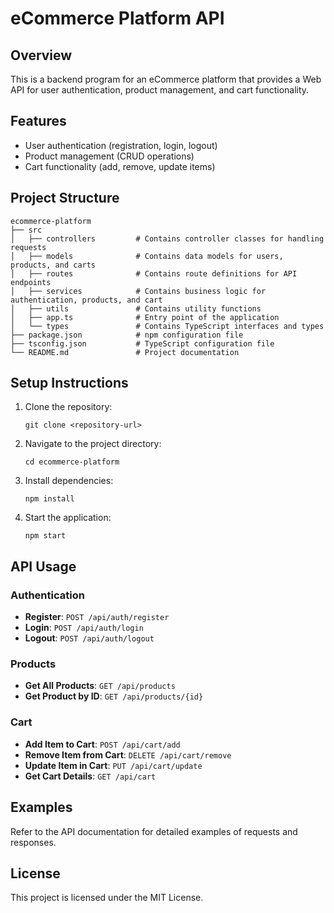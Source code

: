 # eCommerce Platform API

## Overview
This is a backend program for an eCommerce platform that provides a Web API for user authentication, product management, and cart functionality.

## Features
- User authentication (registration, login, logout)
- Product management (CRUD operations)
- Cart functionality (add, remove, update items)

## Project Structure
```
ecommerce-platform
├── src
│   ├── controllers         # Contains controller classes for handling requests
│   ├── models              # Contains data models for users, products, and carts
│   ├── routes              # Contains route definitions for API endpoints
│   ├── services            # Contains business logic for authentication, products, and cart
│   ├── utils               # Contains utility functions
│   ├── app.ts              # Entry point of the application
│   └── types               # Contains TypeScript interfaces and types
├── package.json            # npm configuration file
├── tsconfig.json           # TypeScript configuration file
└── README.md               # Project documentation
```

## Setup Instructions
1. Clone the repository:
   ```
   git clone <repository-url>
   ```
2. Navigate to the project directory:
   ```
   cd ecommerce-platform
   ```
3. Install dependencies:
   ```
   npm install
   ```
4. Start the application:
   ```
   npm start
   ```

## API Usage
### Authentication
- **Register**: `POST /api/auth/register`
- **Login**: `POST /api/auth/login`
- **Logout**: `POST /api/auth/logout`

### Products
- **Get All Products**: `GET /api/products`
- **Get Product by ID**: `GET /api/products/{id}`

### Cart
- **Add Item to Cart**: `POST /api/cart/add`
- **Remove Item from Cart**: `DELETE /api/cart/remove`
- **Update Item in Cart**: `PUT /api/cart/update`
- **Get Cart Details**: `GET /api/cart`

## Examples
Refer to the API documentation for detailed examples of requests and responses.

## License
This project is licensed under the MIT License.